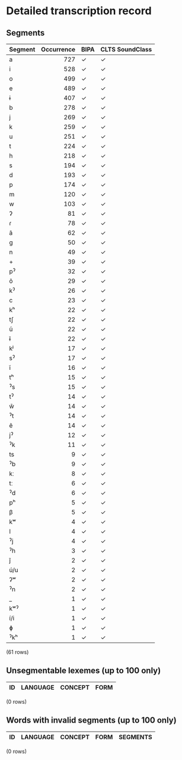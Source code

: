 
# Detailed transcription record

## Segments

| Segment | Occurrence | BIPA | CLTS SoundClass |
|:----------|-------------:|:-------|:------------------|
| a | 727 | ✓ | ✓ |
| i | 528 | ✓ | ✓ |
| o | 499 | ✓ | ✓ |
| e | 489 | ✓ | ✓ |
| ɨ | 407 | ✓ | ✓ |
| b | 278 | ✓ | ✓ |
| j | 269 | ✓ | ✓ |
| k | 259 | ✓ | ✓ |
| u | 251 | ✓ | ✓ |
| t | 224 | ✓ | ✓ |
| h | 218 | ✓ | ✓ |
| s | 194 | ✓ | ✓ |
| d | 193 | ✓ | ✓ |
| p | 174 | ✓ | ✓ |
| m | 120 | ✓ | ✓ |
| w | 103 | ✓ | ✓ |
| ʔ | 81 | ✓ | ✓ |
| ɾ | 78 | ✓ | ✓ |
| ã | 62 | ✓ | ✓ |
| g | 50 | ✓ | ✓ |
| n | 49 | ✓ | ✓ |
| + | 39 | ✓ | ✓ |
| pˀ | 32 | ✓ | ✓ |
| õ | 29 | ✓ | ✓ |
| kˀ | 26 | ✓ | ✓ |
| c | 23 | ✓ | ✓ |
| kʰ | 22 | ✓ | ✓ |
| tʃ | 22 | ✓ | ✓ |
| ũ | 22 | ✓ | ✓ |
| ɨ̃ | 22 | ✓ | ✓ |
| kʲ | 17 | ✓ | ✓ |
| sˀ | 17 | ✓ | ✓ |
| ĩ | 16 | ✓ | ✓ |
| tʰ | 15 | ✓ | ✓ |
| ˀs | 15 | ✓ | ✓ |
| tˀ | 14 | ✓ | ✓ |
| w̃ | 14 | ✓ | ✓ |
| ˀt | 14 | ✓ | ✓ |
| ẽ | 14 | ✓ | ✓ |
| jˀ | 12 | ✓ | ✓ |
| ˀk | 11 | ✓ | ✓ |
| ts | 9 | ✓ | ✓ |
| ˀb | 9 | ✓ | ✓ |
| kː | 8 | ✓ | ✓ |
| tː | 6 | ✓ | ✓ |
| ˀd | 6 | ✓ | ✓ |
| pʰ | 5 | ✓ | ✓ |
| β | 5 | ✓ | ✓ |
| kʷ | 4 | ✓ | ✓ |
| l | 4 | ✓ | ✓ |
| ˀj | 4 | ✓ | ✓ |
| ˀh | 3 | ✓ | ✓ |
| j̃ | 2 | ✓ | ✓ |
| ú/u | 2 | ✓ | ✓ |
| ʔʷ | 2 | ✓ | ✓ |
| ˀn | 2 | ✓ | ✓ |
| _ | 1 | ✓ | ✓ |
| kʷˀ | 1 | ✓ | ✓ |
| í/i | 1 | ✓ | ✓ |
| ɸ | 1 | ✓ | ✓ |
| ˀkʰ | 1 | ✓ | ✓ |

(61 rows)



## Unsegmentable lexemes (up to 100 only)

| ID | LANGUAGE | CONCEPT | FORM |
|------|------------|-----------|--------|

(0 rows)



## Words with invalid segments (up to 100 only)

| ID | LANGUAGE | CONCEPT | FORM | SEGMENTS |
|------|------------|-----------|--------|------------|

(0 rows)


